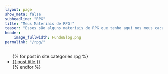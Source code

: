 ```yaml
---
layout: page
show_meta: false
subheadline: "RPG"
title: "Meus Materiais de RPG!"
teaser: "Esses são alguns materiais de RPG que tenho aqui nos meus cacarecos. Fique a vontade para se Servir"
header:
    image_fullwidth: FundoBlog.png
permalink: "/rpg/"
---
```

<ul>
    {% for post in site.categories.rpg %}
    <li><a href="{{ site.url }}{{ post.url }}">{{ post.title }}</a></li>
    {% endfor %}
</ul>
